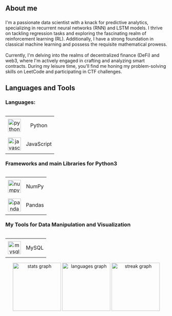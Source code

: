 <br clear="both">

<h1 align="left"></h1>

###

<h2 align="left">About me</h2>

###

<p align="left">I'm a passionate data scientist with a knack for predictive analytics, specializing in recurrent neural networks (RNN) and LSTM models. I thrive on tackling regression tasks and exploring the fascinating realm of reinforcement learning (RL). Additionally, I have a strong foundation in classical machine learning and possess the requisite mathematical prowess.<br><br>Currently, I'm delving into the realms of decentralized finance (DeFi) and web3, where I'm actively engaged in crafting and analyzing smart contracts. During my leisure time, you'll find me honing my problem-solving skills on LeetCode and participating in CTF challenges.</p>

###

<h2 align="left">Languages and Tools</h2>

###

<div style="clear: both;">
  <h3 align="left">Languages:</h3>
  <table align="left" style="margin-bottom: 20px;">
    <tr>
      <td align="center">
        <img src="https://cdn.jsdelivr.net/gh/devicons/devicon/icons/python/python-original.svg" height="40" alt="python logo" />
      </td>
      <td align="center">
        <p>Python</p>
      </td>
    </tr>
    <tr>
      <td align="center">
        <img src="https://cdn.jsdelivr.net/gh/devicons/devicon/icons/javascript/javascript-original.svg" height="40" alt="javascript logo" />
      </td>
      <td align="center">
        <p>JavaScript</p>
      </td>
    </tr>
  </table>

  <h3 align="left">Frameworks and main Libraries for Python3</h3>
  <table align="left" style="margin-bottom: 20px;">
    <tr>
      <td align="center">
        <img src="https://cdn.jsdelivr.net/gh/devicons/devicon/icons/numpy/numpy-original.svg" height="40" alt="numpy logo" />
      </td>
      <td align="center">
        <p>NumPy</p>
      </td>
    </tr>
    <tr>
      <td align="center">
        <img src="https://cdn.jsdelivr.net/gh/devicons/devicon/icons/pandas/pandas-original.svg" height="40" alt="pandas logo" />
      </td>
      <td align="center">
        <p>Pandas</p>
      </td>
    </tr>
  </table>

  <h3 align="left">My Tools for Data Manipulation and Visualization</h3>
  <table align="left">
    <tr>
      <td align="center">
        <img src="https://cdn.jsdelivr.net/gh/devicons/devicon/icons/mysql/mysql-original.svg" height="40" alt="mysql logo" />
      </td>
      <td align="center">
        <p>MySQL</p>
      </td>
    </tr>
  </table>
</div>

###

<div align="center">
  <img src="https://github-readme-stats.vercel.app/api?username=JonathanStiefel&hide_title=false&hide_rank=false&show_icons=true&include_all_commits=true&count_private=true&disable_animations=false&theme=dracula&locale=en&hide_border=false&order=1" height="150" alt="stats graph" />
  <img src="https://github-readme-stats.vercel.app/api/top-langs?username=JonathanStiefel&locale=en&hide_title=false&layout=compact&card_width=320&langs_count=5&theme=dracula&hide_border=false&order=2" height="150" alt="languages graph" />
  <img src="https://streak-stats.demolab.com?user=JonathanStiefel&locale=en&mode=daily&theme=dracula&hide_border=false&border_radius=5&order=3" height="150" alt="streak graph" />
</div>

###
